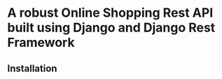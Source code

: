 # A robust Online Shopping Rest API built using Django and Django Rest Framework

## Installation 

